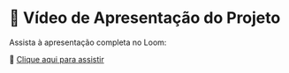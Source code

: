 # 🎥 Vídeo de Apresentação do Projeto

Assista à apresentação completa no Loom:

🔗 [Clique aqui para assistir](https://www.loom.com/share/6d0ef59077974017a60e958632ebce2a?sid=12cda76b-ae11-433a-b1bc-37b1cc7ebab8)

